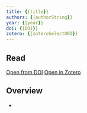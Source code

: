 ```yaml
---
title: {{title}}
authors: {{authorString}}
year: {{year}}
doi: {{DOI}}
zotero: {{zoteroSelectURI}}
---
```


## Read

[Open from DOI](https://doi.org/{{DOI}})
[Open in Zotero]({{zoteroSelectURI}})

## Overview

- 
